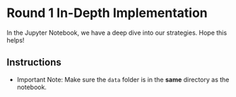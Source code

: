# Round 1 In-Depth Implementation

In the Jupyter Notebook, we have a deep dive into our strategies. Hope this helps!

## Instructions
* Important Note: Make sure the `data` folder is in the **same** directory as the notebook.
